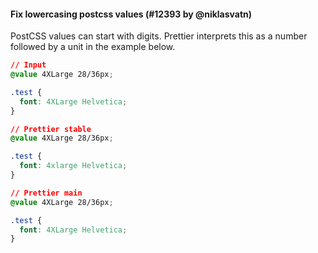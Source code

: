 <!--

1. Choose a folder based on which language your PR is for.

   - For JavaScript, choose `javascript/` etc.
   - For TypeScript specific syntax, choose `typescript/`.
   - If your PR applies to multiple languages, such as TypeScript/Flow, choose one folder and mention which languages it applies to.

2. In your chosen folder, create a file with your PR number: `XXXX.md`. For example: `typescript/6728.md`.

3. Copy the content below and paste it in your new file.

4. Fill in a title, the PR number and your user name.

5. Optionally write a description. Many times it’s enough with just sample code.

6. Change ```jsx to your language. For example, ```yaml.

7. Change the `// Input` and `// Prettier` comments to the comment syntax of your language. For example, `# Input`.

8. Choose some nice input example code. Paste it along with the output before and after your PR.

-->

#### Fix lowercasing postcss values (#12393 by @niklasvatn)

<!-- Optional description if it makes sense. -->
PostCSS values can start with digits. Prettier interprets this as a number followed by a unit in the example below.

<!-- prettier-ignore -->
```css
// Input
@value 4XLarge 28/36px;

.test {
  font: 4XLarge Helvetica;
}

// Prettier stable
@value 4XLarge 28/36px;

.test {
  font: 4xlarge Helvetica;
}

// Prettier main
@value 4XLarge 28/36px;

.test {
  font: 4XLarge Helvetica;
}
```
